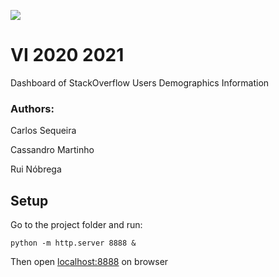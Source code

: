 ![](https://fenix-ashes.ist.utl.pt/open/trunk/fenix/src/main/webapp/images/newImage2012/apple-touch-icon-114x114-precomposed.png)
# VI 2020 2021
Dashboard of StackOverflow Users Demographics Information

### Authors: 
Carlos Sequeira

Cassandro Martinho

Rui Nóbrega


## Setup
Go to the project folder and run:
```
python -m http.server 8888 &
```

Then open [localhost:8888](http://localhost:8888/) on browser
